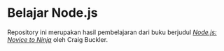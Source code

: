 # Belajar Node.js

Repository ini merupakan hasil pembelajaran dari buku berjudul [*Node.js: Novice to Ninja*](https://learning.oreilly.com/library/view/node-js-novice-to/9781098141004/) oleh Craig Buckler.
